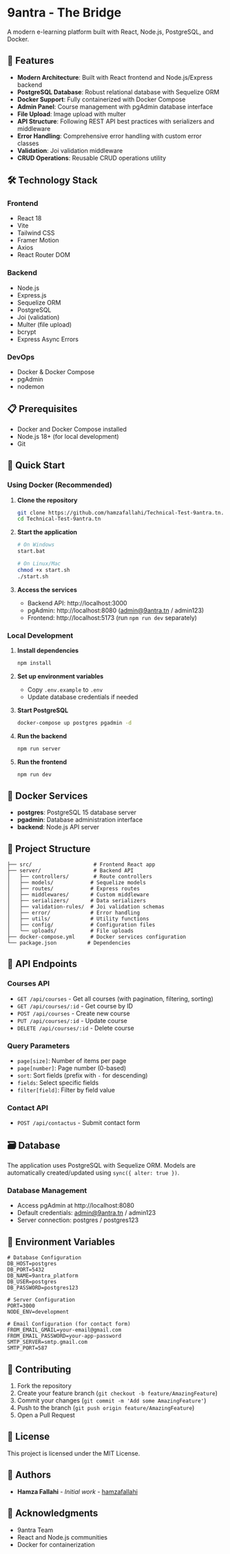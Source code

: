 # 9antra - The Bridge

A modern e-learning platform built with React, Node.js, PostgreSQL, and Docker.

## 🚀 Features

- **Modern Architecture**: Built with React frontend and Node.js/Express backend
- **PostgreSQL Database**: Robust relational database with Sequelize ORM
- **Docker Support**: Fully containerized with Docker Compose
- **Admin Panel**: Course management with pgAdmin database interface
- **File Upload**: Image upload with multer
- **API Structure**: Following REST API best practices with serializers and middleware
- **Error Handling**: Comprehensive error handling with custom error classes
- **Validation**: Joi validation middleware
- **CRUD Operations**: Reusable CRUD operations utility

## 🛠️ Technology Stack

### Frontend
- React 18
- Vite
- Tailwind CSS
- Framer Motion
- Axios
- React Router DOM

### Backend
- Node.js
- Express.js
- Sequelize ORM
- PostgreSQL
- Joi (validation)
- Multer (file upload)
- bcrypt
- Express Async Errors

### DevOps
- Docker & Docker Compose
- pgAdmin
- nodemon

## 📋 Prerequisites

- Docker and Docker Compose installed
- Node.js 18+ (for local development)
- Git

## 🚀 Quick Start

### Using Docker (Recommended)

1. **Clone the repository**
   ```bash
   git clone https://github.com/hamzafallahi/Technical-Test-9antra.tn.git
   cd Technical-Test-9antra.tn
   ```

2. **Start the application**
   ```bash
   # On Windows
   start.bat
   
   # On Linux/Mac
   chmod +x start.sh
   ./start.sh
   ```

3. **Access the services**
   - Backend API: http://localhost:3000
   - pgAdmin: http://localhost:8080 (admin@9antra.tn / admin123)
   - Frontend: http://localhost:5173 (run `npm run dev` separately)

### Local Development

1. **Install dependencies**
   ```bash
   npm install
   ```

2. **Set up environment variables**
   - Copy `.env.example` to `.env`
   - Update database credentials if needed

3. **Start PostgreSQL**
   ```bash
   docker-compose up postgres pgadmin -d
   ```

4. **Run the backend**
   ```bash
   npm run server
   ```

5. **Run the frontend**
   ```bash
   npm run dev
   ```

## 🐳 Docker Services

- **postgres**: PostgreSQL 15 database server
- **pgadmin**: Database administration interface
- **backend**: Node.js API server

## 📁 Project Structure

```
├── src/                    # Frontend React app
├── server/                 # Backend API
│   ├── controllers/        # Route controllers
│   ├── models/            # Sequelize models
│   ├── routes/            # Express routes
│   ├── middlewares/       # Custom middleware
│   ├── serializers/       # Data serializers
│   ├── validation-rules/  # Joi validation schemas
│   ├── error/             # Error handling
│   ├── utils/             # Utility functions
│   ├── config/            # Configuration files
│   └── uploads/           # File uploads
├── docker-compose.yml     # Docker services configuration
└── package.json          # Dependencies
```

## 🔧 API Endpoints

### Courses API
- `GET /api/courses` - Get all courses (with pagination, filtering, sorting)
- `GET /api/courses/:id` - Get course by ID
- `POST /api/courses` - Create new course
- `PUT /api/courses/:id` - Update course
- `DELETE /api/courses/:id` - Delete course

### Query Parameters
- `page[size]`: Number of items per page
- `page[number]`: Page number (0-based)
- `sort`: Sort fields (prefix with `-` for descending)
- `fields`: Select specific fields
- `filter[field]`: Filter by field value

### Contact API
- `POST /api/contactus` - Submit contact form

## 🗃️ Database

The application uses PostgreSQL with Sequelize ORM. Models are automatically created/updated using `sync({ alter: true })`.

### Database Management
- Access pgAdmin at http://localhost:8080
- Default credentials: admin@9antra.tn / admin123
- Server connection: postgres / postgres123

## 🔐 Environment Variables

```env
# Database Configuration
DB_HOST=postgres
DB_PORT=5432
DB_NAME=9antra_platform
DB_USER=postgres
DB_PASSWORD=postgres123

# Server Configuration
PORT=3000
NODE_ENV=development

# Email Configuration (for contact form)
FROM_EMAIL_GMAIL=your-email@gmail.com
FROM_EMAIL_PASSWORD=your-app-password
SMTP_SERVER=smtp.gmail.com
SMTP_PORT=587
```

## 🤝 Contributing

1. Fork the repository
2. Create your feature branch (`git checkout -b feature/AmazingFeature`)
3. Commit your changes (`git commit -m 'Add some AmazingFeature'`)
4. Push to the branch (`git push origin feature/AmazingFeature`)
5. Open a Pull Request

## 📝 License

This project is licensed under the MIT License.

## 👥 Authors

- **Hamza Fallahi** - *Initial work* - [hamzafallahi](https://github.com/hamzafallahi)

## 🙏 Acknowledgments

- 9antra Team
- React and Node.js communities
- Docker for containerization
